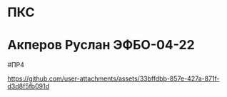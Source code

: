 # ПКС

# Акперов Руслан ЭФБО-04-22

#ПР4


https://github.com/user-attachments/assets/33bffdbb-857e-427a-871f-d3d8f5fb091d



